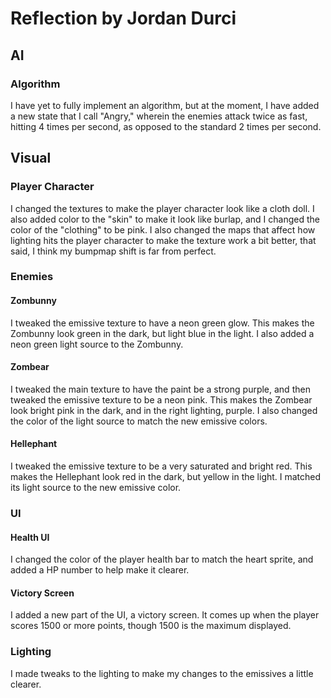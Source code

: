 # Reflection by Jordan Durci

## AI

### Algorithm

I have yet to fully implement an algorithm, but at the moment, I have added a new state that I call "Angry," wherein the enemies attack twice as fast, hitting 4 times per second, as opposed to the standard 2 times per second.

## Visual

### Player Character

I changed the textures to make the player character look like a cloth doll.  I also added color to the "skin" to make it look like burlap, and I changed the color of the "clothing" to be pink.  I also changed the maps that affect how lighting hits the player character to make the texture work a bit better, that said, I think my bumpmap shift is far from perfect.

### Enemies

#### Zombunny

I tweaked the emissive texture to have a neon green glow.  This makes the Zombunny look green in the dark, but light blue in the light.  I also added a neon green light source to the Zombunny.

#### Zombear

I tweaked the main texture to have the paint be a strong purple, and then tweaked the emissive texture to be a neon pink.  This makes the Zombear look bright pink in the dark, and in the right lighting, purple.  I also changed the color of the light source to match the new emissive colors.

#### Hellephant

I tweaked the emissive texture to be a very saturated and bright red.  This makes the Hellephant look red in the dark, but yellow in the light.  I matched its light source to the new emissive color.

### UI

#### Health UI

I changed the color of the player health bar to match the heart sprite, and added a HP number to help make it clearer.

#### Victory Screen

I added a new part of the UI, a victory screen.  It comes up when the player scores 1500 or more points, though 1500 is the maximum displayed.

### Lighting

I made tweaks to the lighting to make my changes to the emissives a little clearer.
